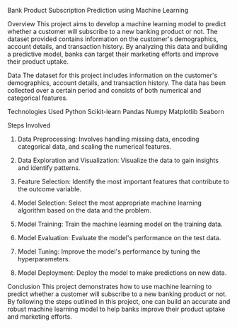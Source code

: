 Bank Product Subscription Prediction using Machine Learning

Overview
This project aims to develop a machine learning model to predict whether a customer will subscribe to a new banking product or not. The dataset provided contains information on the customer's demographics, account details, and transaction history. By analyzing this data and building a predictive model, banks can target their marketing efforts and improve their product uptake.

Data
The dataset for this project includes information on the customer's demographics, account details, and transaction history. The data has been collected over a certain period and consists of both numerical and categorical features.

Technologies Used
Python
Scikit-learn
Pandas
Numpy
Matplotlib
Seaborn

Steps Involved
1. Data Preprocessing:
Involves handling missing data, encoding categorical data, and scaling the numerical features.

2. Data Exploration and Visualization:
Visualize the data to gain insights and identify patterns.

3. Feature Selection:
Identify the most important features that contribute to the outcome variable.

4. Model Selection:
Select the most appropriate machine learning algorithm based on the data and the problem.

5. Model Training:
Train the machine learning model on the training data.

6. Model Evaluation:
Evaluate the model's performance on the test data.

7. Model Tuning:
Improve the model's performance by tuning the hyperparameters.

8. Model Deployment:
Deploy the model to make predictions on new data.

Conclusion
This project demonstrates how to use machine learning to predict whether a customer will subscribe to a new banking product or not. By following the steps outlined in this project, one can build an accurate and robust machine learning model to help banks improve their product uptake and marketing efforts.
